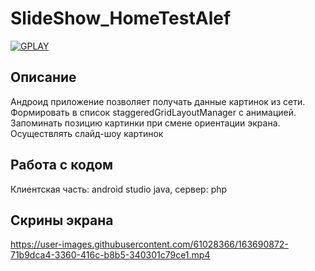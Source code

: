 # SlideShow_HomeTestAlef

<a href="https://play.google.com/store/apps/details?id=com.dev_marinov.contactsfirms"> ![GPLAY](https://user-images.githubusercontent.com/61028366/127751951-1b8e413b-ed07-4582-8550-d56ae601f112.png)
 >></a>
## Описание 
Андроид приложение позволяет получать данные картинок из сети.
Формировать в список staggeredGridLayoutManager с анимацией.
Запоминать позицию картинки при смене ориентации экрана.
Осуществлять слайд-шоу картинок

## Работа с кодом 
Клиентская часть: android studio java, сервер: php

## Скрины экрана 
https://user-images.githubusercontent.com/61028366/163690872-71b9dca4-3360-416c-b8b5-340301c79ce1.mp4
